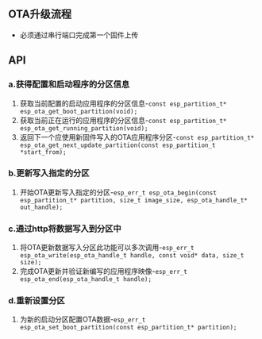 ## OTA升级流程
- 必须通过串行端口完成第一个固件上传
## API
### a.获得配置和启动程序的分区信息
1. 获取当前配置的启动应用程序的分区信息-`const esp_partition_t* esp_ota_get_boot_partition(void);`
2. 获取当前正在运行的应用程序的分区信息-`const esp_partition_t* esp_ota_get_running_partition(void);`
3. 返回下一个应使用新固件写入的OTA应用程序分区-`const esp_partition_t* esp_ota_get_next_update_partition(const esp_partition_t *start_from);`
### b.更新写入指定的分区
1. 开始OTA更新写入指定的分区-`esp_err_t esp_ota_begin(const esp_partition_t* partition, size_t image_size, esp_ota_handle_t* out_handle);`
### c.通过http将数据写入到分区中
1. 将OTA更新数据写入分区此功能可以多次调用-`esp_err_t esp_ota_write(esp_ota_handle_t handle, const void* data, size_t size);`
2. 完成OTA更新并验证新编写的应用程序映像-`esp_err_t esp_ota_end(esp_ota_handle_t handle);`
### d.重新设置分区
1. 为新的启动分区配置OTA数据-`esp_err_t esp_ota_set_boot_partition(const esp_partition_t* partition);`